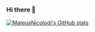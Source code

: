 ### Hi there 👋

<!--
**MateusNicolodi/MateusNicolodi** is a ✨ _special_ ✨ repository because its `README.md` (this file) appears on your GitHub profile.

Here are some ideas to get you started:

- 🔭 I’m currently working on ...
- 🌱 I’m currently learning ...
- 👯 I’m looking to collaborate on ...
- 🤔 I’m looking for help with ...
- 💬 Ask me about ...
- 📫 How to reach me: ...
- 😄 Pronouns: ...
- ⚡ Fun fact: ...
-->

[![MateusNicolodi's GitHub stats](https://github-readme-stats.vercel.app/api?username=MateusNicolodi)](https://github.com/anuraghazra/github-readme-stats)
